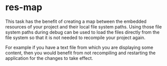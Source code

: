 # res-map

This task has the benefit of creating a map between the embedded resources of your project and their local file system paths.
Using those file system paths during debug can be used to load the files directly from the file system so that it is not 
needed to recompile your project again.

For example if you have a text file from which you are displaying some content, then you would benefit from not recompiling and 
restarting the application for the changes to take effect.
